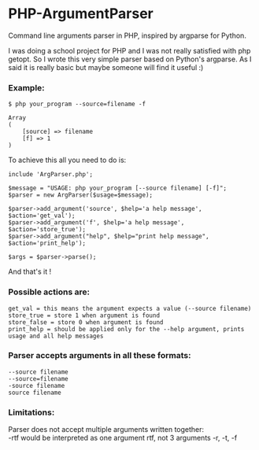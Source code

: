 # PHP-ArgumentParser
Command line arguments parser in PHP, inspired by argparse for Python.

I was doing a school project for PHP and I was not really satisfied with php getopt.
So I wrote this very simple parser based on Python's argparse. 
As I said it is really basic but maybe someone will find it useful :)

### Example:

    $ php your_program --source=filename -f
    
    Array 
    (
        [source] => filename
        [f] => 1
    )
    
To achieve this all you need to do is:

    include 'ArgParser.php';
    
    $message = "USAGE: php your_program [--source filename] [-f]";
    $parser = new ArgParser($usage=$message);
    
    $parser->add_argument('source', $help='a help message', $action='get_val');
    $parser->add_argument('f', $help='a help message', $action='store_true');
    $parser->add_argument("help", $help="print help message", $action='print_help');
    
    $args = $parser->parse();
    
And that's it !

### Possible actions are:

    get_val = this means the argument expects a value (--source filename)
    store_true = store 1 when argument is found
    store_false = store 0 when argument is found
    print_help = should be applied only for the --help argument, prints usage and all help messages
  
### Parser accepts arguments in all these formats: 

    --source filename
    --source=filename
    -source filename
    source filename

### Limitations: 
  Parser does not accept multiple arguments written together: \
    -rtf    would be interpreted as one argument rtf, not 3 arguments -r, -t, -f
    
    


    
    
  
  
